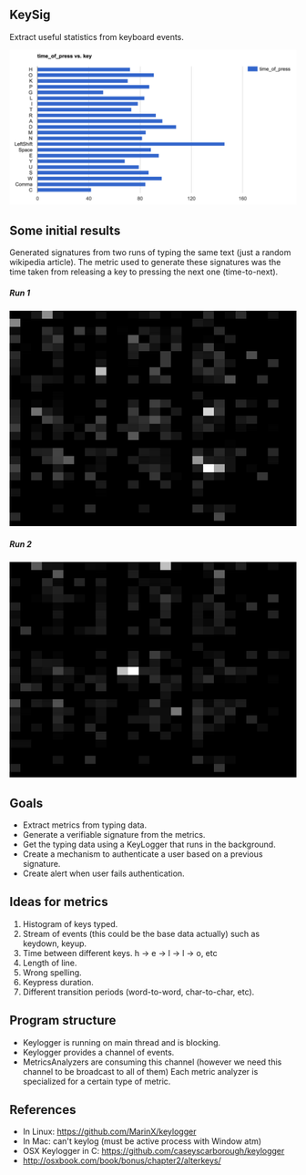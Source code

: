 KeySig
---

Extract useful statistics from keyboard events.

![Single Tile](docs/TimeOfPressReport.png)

Some initial results
---

Generated signatures from two runs of typing the same text (just a random wikipedia article). The metric used to generate these signatures was the time taken from releasing a key to pressing the next one (time-to-next).

##### Run 1
![Run 1](docs/run1.jpeg)

##### Run 2
![Run 2](docs/run2.jpeg)

Goals
---

* Extract metrics from typing data.
* Generate a verifiable signature from the metrics.
* Get the typing data using a KeyLogger that runs in the background.
* Create a mechanism to authenticate a user based on a previous signature.
* Create alert when user fails authentication.

Ideas for metrics
---

1. Histogram of keys typed.
2. Stream of events (this could be the base data actually) such as keydown, keyup.
3. Time between different keys. h -> e -> l -> l -> o, etc
4. Length of line.
5. Wrong spelling.
6. Keypress duration.
7. Different transition periods (word-to-word, char-to-char, etc).

Program structure
---

* Keylogger is running on main thread and is blocking.
* Keylogger provides a channel of events.
* MetricsAnalyzers are consuming this channel (however we need this channel to be broadcast to all of them)
Each metric analyzer is specialized for a certain type of metric.

References
---

* In Linux: https://github.com/MarinX/keylogger
* In Mac: can't keylog (must be active process with Window atm)
* OSX Keylogger in C: https://github.com/caseyscarborough/keylogger
* http://osxbook.com/book/bonus/chapter2/alterkeys/
